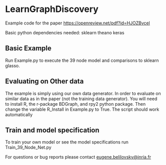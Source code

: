 # LearnGraphDiscovery

Example code for the paper https://openreview.net/pdf?id=HJOZBvcel

Basic python dependencies needed:
sklearn
theano
keras

## Basic Example
Run Example.py to execute the 39 node model and comparisons to sklearn glasso.

## Evaluating on Other data
The example is simply using our own data generator. In order to evaluate on similar data as in the paper (not the training data generator). You will need to install R, the r-package BDGraph, and rpy2 python package. Then change the variable R_Install in Example.py to True. The script should work automatically

## Train and model specification
To train your own model or see the model specifications run Train_39_Node_Net.py

For questions or bug reports please contact eugene.belilovsky@inria.fr
